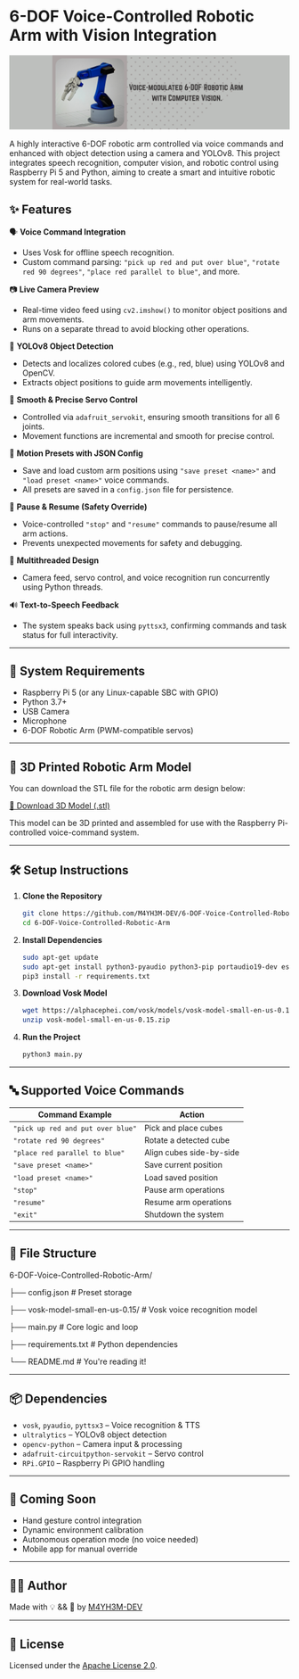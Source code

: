 # 6-DOF Voice-Controlled Robotic Arm with Vision Integration

![Banner](./6DOF-Banner(1)(1).png)

A highly interactive 6-DOF robotic arm controlled via voice commands and enhanced with object detection using a camera and YOLOv8. This project integrates speech recognition, computer vision, and robotic control using Raspberry Pi 5 and Python, aiming to create a smart and intuitive robotic system for real-world tasks.

## ✨ Features

🗣️ **Voice Command Integration**  
- Uses Vosk for offline speech recognition.  
- Custom command parsing: `"pick up red and put over blue"`, `"rotate red 90 degrees"`, `"place red parallel to blue"`, and more.

📷 **Live Camera Preview**  
- Real-time video feed using `cv2.imshow()` to monitor object positions and arm movements.  
- Runs on a separate thread to avoid blocking other operations.

🧠 **YOLOv8 Object Detection**  
- Detects and localizes colored cubes (e.g., red, blue) using YOLOv8 and OpenCV.  
- Extracts object positions to guide arm movements intelligently.

🎯 **Smooth & Precise Servo Control**  
- Controlled via `adafruit_servokit`, ensuring smooth transitions for all 6 joints.  
- Movement functions are incremental and smooth for precise control.

💾 **Motion Presets with JSON Config**  
- Save and load custom arm positions using `"save preset <name>"` and `"load preset <name>"` voice commands.  
- All presets are saved in a `config.json` file for persistence.

🛑 **Pause & Resume (Safety Override)**  
- Voice-controlled `"stop"` and `"resume"` commands to pause/resume all arm actions.  
- Prevents unexpected movements for safety and debugging.

🧵 **Multithreaded Design**  
- Camera feed, servo control, and voice recognition run concurrently using Python threads.

🔊 **Text-to-Speech Feedback**  
- The system speaks back using `pyttsx3`, confirming commands and task status for full interactivity.

---
## 🧠 System Requirements

- Raspberry Pi 5 (or any Linux-capable SBC with GPIO)
- Python 3.7+
- USB Camera
- Microphone
- 6-DOF Robotic Arm (PWM-compatible servos)

---

## 🧩 3D Printed Robotic Arm Model

You can download the STL file for the robotic arm design below:

[🧩 Download 3D Model (.stl)](Robotic%20Arm%203D%20Model%20v4.stl)

This model can be 3D printed and assembled for use with the Raspberry Pi-controlled voice-command system.

---

## 🛠️ Setup Instructions

1. **Clone the Repository**
    ```bash
    git clone https://github.com/M4YH3M-DEV/6-DOF-Voice-Controlled-Robotic-Arm.git
    cd 6-DOF-Voice-Controlled-Robotic-Arm
    ```

2. **Install Dependencies**
    ```bash
    sudo apt-get update
    sudo apt-get install python3-pyaudio python3-pip portaudio19-dev espeak
    pip3 install -r requirements.txt
    ```

3. **Download Vosk Model**
    ```bash
    wget https://alphacephei.com/vosk/models/vosk-model-small-en-us-0.15.zip
    unzip vosk-model-small-en-us-0.15.zip
    ```

4. **Run the Project**
    ```bash
    python3 main.py
    ```

---

## 🔤 Supported Voice Commands

| Command Example                             | Action                       |
|--------------------------------------------|------------------------------|
| `"pick up red and put over blue"`          | Pick and place cubes         |
| `"rotate red 90 degrees"`                  | Rotate a detected cube       |
| `"place red parallel to blue"`             | Align cubes side-by-side     |
| `"save preset <name>"`                     | Save current position        |
| `"load preset <name>"`                     | Load saved position          |
| `"stop"`                                   | Pause arm operations         |
| `"resume"`                                 | Resume arm operations        |
| `"exit"`                                   | Shutdown the system          |

---

## 📁 File Structure

6-DOF-Voice-Controlled-Robotic-Arm/

├── config.json                   # Preset storage

├── vosk-model-small-en-us-0.15/ # Vosk voice recognition model

├── main.py                      # Core logic and loop

├── requirements.txt             # Python dependencies

└── README.md                    # You're reading it!

---

## 📦 Dependencies

- `vosk`, `pyaudio`, `pyttsx3` – Voice recognition & TTS  
- `ultralytics` – YOLOv8 object detection  
- `opencv-python` – Camera input & processing  
- `adafruit-circuitpython-servokit` – Servo control  
- `RPi.GPIO` – Raspberry Pi GPIO handling  

---

## 🧪 Coming Soon

- Hand gesture control integration  
- Dynamic environment calibration  
- Autonomous operation mode (no voice needed)  
- Mobile app for manual override

---

## 👨‍💻 Author

Made with 💡 && 🧠 by [M4YH3M-DEV](https://github.com/M4YH3M-DEV)

---

## 📜 License

Licensed under the [Apache License 2.0](LICENSE).
